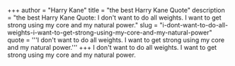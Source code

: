 +++
author = "Harry Kane"
title = "the best Harry Kane Quote"
description = "the best Harry Kane Quote: I don't want to do all weights. I want to get strong using my core and my natural power."
slug = "i-dont-want-to-do-all-weights-i-want-to-get-strong-using-my-core-and-my-natural-power"
quote = '''I don't want to do all weights. I want to get strong using my core and my natural power.'''
+++
I don't want to do all weights. I want to get strong using my core and my natural power.
